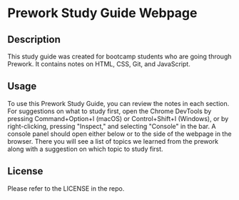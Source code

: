 # Prework Study Guide Webpage

## Description

This study guide was created for bootcamp students who are going through Prework. It contains notes on HTML, CSS, Git, and JavaScript.

## Usage

To use this Prework Study Guide, you can review the notes in each section. For suggestions on what to study first, open the Chrome DevTools by pressing Command+Option+I (macOS) or Control+Shift+I (Windows), or by right-clicking, pressing "Inspect," and selecting "Console" in the bar. A console panel should open either below or to the side of the webpage in the browser. There you will see a list of topics we learned from the prework along with a suggestion on which topic to study first.

## License

Please refer to the LICENSE in the repo.